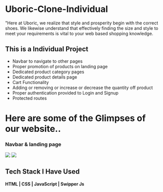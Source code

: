 # Uboric-Clone-Individual
"Here at Uboric, we realize that style and prosperity begin with the correct shoes. We likewise understand that effectively finding the size and style to meet your requirements is vital to your web based shopping knowledge.

<h2>This is a Individual Project</h2>

<ul>
  <li>Navbar to navigate to other pages</li>
  <li>Proper promotion of products on landing page</li>
  <li>Dedicated product category pages</li>
  <li>Dedicated product details page</li>
  <li>Cart Functionality</li>
  <li>Adding or removing or increase or decrease the quantity off product</li>
  <li>Proper authentication provided to Login and Signup</li>
  <li>Protected routes</li>
</ul>

<h1>Here are some of the Glimpses of our website..</h1>
<h3>Navbar & landing page</h3>

<img src="https://iili.io/HxvNLZP.md.png" />

<img src="https://iili.io/HxkLw7I.png" />


<h2>Tech Stack I Have Used</h2>

<h4>HTML | CSS | JavaScript | Swipper Js</h4>





